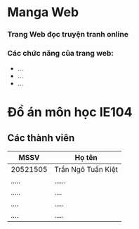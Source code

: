 # Manga Web
### Trang Web đọc truyện tranh online
### Các chức năng của trang web:
- ...
- ...
- ...
# Đồ án môn học IE104
## Các thành viên
| MSSV | Họ tên |
| --- | ----------- |
| 20521505| Trần Ngô Tuấn Kiệt |
| ..... | ...... |
| ..... | .... |
| .... | ..... |
| .... | ..... |
